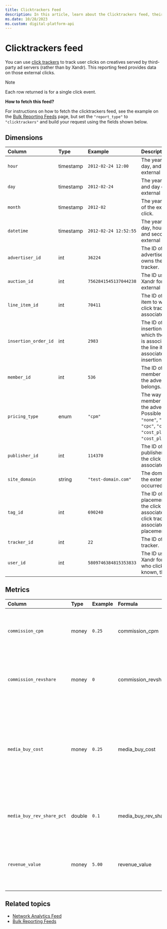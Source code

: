 ```yaml
---
title: Clicktrackers Feed
description: In this article, learn about the Clicktrackers feed, their Dimensions, and Metrics.
ms.date: 10/28/2023
ms.custom: digital-platform-api
---
```


# Clicktrackers feed

You can use [click trackers](click-tracker-service.md) to track user clicks on creatives served by third-party ad servers (rather than by Xandr). This reporting feed provides data on those external clicks.

> [!NOTE]
> Each row returned is for a single click event.
>
> **How to fetch this feed?**
>
> For instructions on how to fetch the clicktrackers feed, see the example on the [Bulk Reporting Feeds](bulk-reporting-feeds.md) page, but set the `"report_type"` to `"clicktrackers"` and build your request using the fields shown below.

## Dimensions

| Column | Type | Example | Description |
|:---|:---|:---|:---|
| `hour` | timestamp | `2012-02-24 12:00` | The year, month, day, and hour of the external click. |
| `day` | timestamp | `2012-02-24` | The year, month, and day of the external click. |
| `month` | timestamp | `2012-02` | The year and month of the external click. |
| `datetime` | timestamp | `2012-02-24 12:52:55` | The year, month, day, hour, minute, and second of the external click. |
| `advertiser_id` | int | `36224` | The ID of the advertiser that owns the click tracker. |
| `auction_id` | int | `7562841545137044238` | The ID used by Xandr for the external click event. |
| `line_item_id` | int | `70411` | The ID of the line item to which the click tracker is associated. |
| `insertion_order_id` | int | `2983` | The ID of the insertion order to which the line item is associated. If `0`, the line item is not associated to an insertion order. |
| `member_id` | int | `536` | The ID of the member to which the advertiser belongs. |
| `pricing_type` | enum | `"cpm"` | The way the member is paid by the advertiser. Possible values: `"none"`, `"cpm"`, `"cpc"`, `"cpa"`, `"cost_plus_cpm"`, or `"cost_plus_margin"`. |
| `publisher_id` | int | `114370` | The ID of the publisher to which the click tracker is associated. |
| `site_domain` | string | `"test-domain.com"` | The domain where the external click occurred. |
| `tag_id` | int | `690240` | The ID of the placement to which the click tracker is associated. If `0`, the click tracker is not associated to a placement. |
| `tracker_id` | int | `22` | The ID of the click tracker. |
| `user_id` | int | `5809746384815353833` | The ID used by Xandr for the user who clicked. If not known, this is `0`. |

## Metrics

| Column | Type | Example | Formula | Description |
|:---|:---|:---|:---|:---|
| `commission_cpm` | money | `0.25` | commission_cpm | The cpm that the member pays a broker. This is set at the line item. |
| `commission_revshare` | money | `0` | commission_revshare | The revshare that the member pays a broker. This is set at the line item. |
| `media_buy_cost` | money | `0.25` | media_buy_cost | The amount paid for the external click. The third-party ad server passes this in the `"ancost"` parameter of the click tracker's query string. |
| `media_buy_rev_share_pct` | double | `0.1` | media_buy_rev_share_pct | The percentage of revenue that the member pays the publisher. |
| `revenue_value` | money | `5.00` | revenue_value | The amount that the advertiser pays the member. This is set at the line item. |

## Related topics

- [Network Analytics Feed](network-analytics-feed.md)
- [Bulk Reporting Feeds](bulk-reporting-feeds.md)
